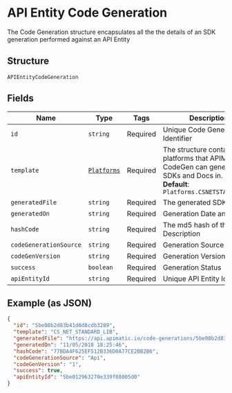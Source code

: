 
# API Entity Code Generation

The Code Generation structure encapsulates all the  the details of an SDK generation performed against an API Entity

## Structure

`APIEntityCodeGeneration`

## Fields

| Name | Type | Tags | Description |
|  --- | --- | --- | --- |
| `id` | `string` | Required | Unique Code Generation Identifier |
| `template` | [`Platforms`](../../doc/models/platforms.md) | Required | The structure contains platforms that APIMatic CodeGen can generate SDKs and Docs in.<br>**Default**: `Platforms.CSNETSTANDARDLIB` |
| `generatedFile` | `string` | Required | The generated SDK |
| `generatedOn` | `string` | Required | Generation Date and Time |
| `hashCode` | `string` | Required | The md5 hash of the API Description |
| `codeGenerationSource` | `string` | Required | Generation Source |
| `codeGenVersion` | `string` | Required | Generation Version |
| `success` | `boolean` | Required | Generation Status |
| `apiEntityId` | `string` | Required | Unique API Entity Identifier |

## Example (as JSON)

```json
{
  "id": "5be08b2d83b41d0d8cdb3289",
  "template": "CS_NET_STANDARD_LIB",
  "generatedFile": "https://api.apimatic.io/code-generations/5be08b2d83b41d0d8cdb3289/generated-sdk",
  "generatedOn": "11/05/2018 18:25:46",
  "hashCode": "77BDA4F625EF512B336D0A77CE2BB2B6",
  "codeGenerationSource": "Api",
  "codeGenVersion": "1",
  "success": true,
  "apiEntityId": "5be012963270e339f88005d0"
}
```

